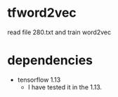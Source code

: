 # tfword2vec
read file 280.txt and train word2vec

# dependencies
* tensorflow 1.13
  * I have tested it in the 1.13.